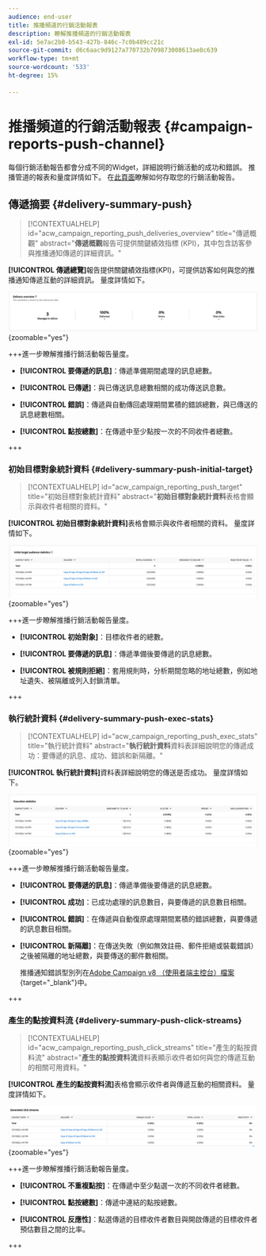 ```yaml
---
audience: end-user
title: 推播頻道的行銷活動報表
description: 瞭解推播頻道的行銷活動報表
exl-id: 5e7ac2b8-b543-427b-846c-7c0b489cc21c
source-git-commit: d6c6aac9d9127a770732b709873008613ae8c639
workflow-type: tm+mt
source-wordcount: '533'
ht-degree: 15%

---
```


# 推播頻道的行銷活動報表 {#campaign-reports-push-channel}

每個行銷活動報告都會分成不同的Widget，詳細說明行銷活動的成功和錯誤。 推播管道的報表和量度詳情如下。 在[此頁面](campaign-reports.md)瞭解如何存取您的行銷活動報告。

## 傳遞摘要 {#delivery-summary-push}

>[!CONTEXTUALHELP]
>id="acw_campaign_reporting_push_deliveries_overview"
>title="傳遞概觀"
>abstract="**傳遞概觀**&#x200B;報告可提供關鍵績效指標 (KPI)，其中包含訪客參與推播通知傳遞的詳細資訊。"

**[!UICONTROL 傳遞總覽]**&#x200B;報告提供關鍵績效指標(KPI)，可提供訪客如何與您的推播通知傳遞互動的詳細資訊。 量度詳情如下。

![傳遞概述報告中顯示的傳遞摘要量度](assets/campaign-reporting-push-summary.png){zoomable="yes"}

+++進一步瞭解推播行銷活動報告量度。

* **[!UICONTROL 要傳遞的訊息]**：傳遞準備期間處理的訊息總數。

* **[!UICONTROL 已傳遞]**：與已傳送訊息總數相關的成功傳送訊息數。

* **[!UICONTROL 錯誤]**：傳遞與自動傳回處理期間累積的錯誤總數，與已傳送的訊息總數相關。

* **[!UICONTROL 點按總數]**：在傳遞中至少點按一次的不同收件者總數。

+++

### 初始目標對象統計資料 {#delivery-summary-push-initial-target}

>[!CONTEXTUALHELP]
>id="acw_campaign_reporting_push_target"
>title="初始目標對象統計資料"
>abstract="**初始目標對象統計資料**&#x200B;表格會顯示與收件者相關的資料。"

**[!UICONTROL 初始目標對象統計資料]**&#x200B;表格會顯示與收件者相關的資料。 量度詳情如下。

![報表中顯示的初始目標對象統計資料](assets/campaign-reporting-push-target.png){zoomable="yes"}

+++進一步瞭解推播行銷活動報告量度。

* **[!UICONTROL 初始對象]**：目標收件者的總數。

* **[!UICONTROL 要傳遞的訊息]**：傳遞準備後要傳遞的訊息總數。

* **[!UICONTROL 被規則拒絕]**：套用規則時，分析期間忽略的地址總數，例如地址遺失、被隔離或列入封鎖清單。

+++

### 執行統計資料 {#delivery-summary-push-exec-stats}

>[!CONTEXTUALHELP]
>id="acw_campaign_reporting_push_exec_stats"
>title="執行統計資料"
>abstract="**執行統計資料**&#x200B;資料表詳細說明您的傳遞成功：要傳遞的訊息、成功、錯誤和新隔離。"

**[!UICONTROL 執行統計資料]**&#x200B;資料表詳細說明您的傳送是否成功。 量度詳情如下。

![顯示在報告中的執行統計資料](assets/campaign-reporting-push-exec.png){zoomable="yes"}

+++進一步瞭解推播行銷活動報告量度。

* **[!UICONTROL 要傳遞的訊息]**：傳遞準備後要傳遞的訊息總數。

* **[!UICONTROL 成功]**：已成功處理的訊息數目，與要傳遞的訊息數目相關。

* **[!UICONTROL 錯誤]**：在傳遞與自動復原處理期間累積的錯誤總數，與要傳遞的訊息數目相關。

* **[!UICONTROL 新隔離]**：在傳送失敗（例如無效註冊、郵件拒絕或裝載錯誤）之後被隔離的地址總數，與要傳送的郵件數相關。

  推播通知錯誤型別列在[Adobe Campaign v8 （使用者端主控台）檔案](https://experienceleague.adobe.com/docs/campaign/campaign-v8/send/failures/delivery-failures.html#push-error-types){target="_blank"}中。

+++

### 產生的點按資料流 {#delivery-summary-push-click-streams}

>[!CONTEXTUALHELP]
>id="acw_campaign_reporting_push_click_streams"
>title="產生的點按資料流"
>abstract="**產生的點按資料流**&#x200B;資料表顯示收件者如何與您的傳遞互動的相關可用資料。"

**[!UICONTROL 產生的點按資料流]**&#x200B;表格會顯示收件者與傳遞互動的相關資料。 量度詳情如下。

![產生顯示在報告中的點按資料流](assets/campaign-reporting-push-clicks.png){zoomable="yes"}

+++進一步瞭解推播行銷活動報告量度。

* **[!UICONTROL 不重複點按]**：在傳遞中至少點選一次的不同收件者總數。

* **[!UICONTROL 點按總數]**：傳遞中連結的點按總數。

* **[!UICONTROL 反應性]**：點選傳遞的目標收件者數目與開啟傳遞的目標收件者預估數目之間的比率。

+++